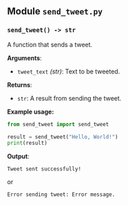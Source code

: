 ## Module `send_tweet.py`

### `send_tweet() -> str`
A function that sends a tweet.

**Arguments**:
- `tweet_text` _(str)_: Text to be tweeted.

**Returns**:
- `str`: A result from sending the tweet.

**Example usage:**

```python
from send_tweet import send_tweet

result = send_tweet("Hello, World!")
print(result)
```

**Output**:
```
Tweet sent successfully!
```

or 

```
Error sending tweet: Error message.
```
